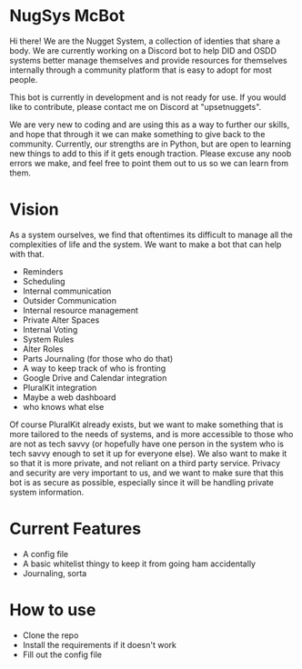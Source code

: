 # NugSys McBot
Hi there! We are the Nugget System, a collection of identies that share a body. We are currently working on a Discord bot to help DID and OSDD systems better manage themselves and provide resources for themselves internally through a community platform that is easy to adopt for most people.

This bot is currently in development and is not ready for use. If you would like to contribute, please contact me on Discord at "upsetnuggets".

We are very new to coding and are using this as a way to further our skills, and hope that through it we can make something to give back to the community.
Currently, our strengths are in Python, but are open to learning new things to add to this if it gets enough traction.
Please excuse any noob errors we make, and feel free to point them out to us so we can learn from them.

# Vision
As a system ourselves, we find that oftentimes its difficult to manage all the complexities of life and the system. We want to make a bot that can help with that.
- Reminders
- Scheduling
- Internal communication
- Outsider Communication
- Internal resource management
- Private Alter Spaces
- Internal Voting
- System Rules
- Alter Roles
- Parts Journaling (for those who do that)
- A way to keep track of who is fronting
- Google Drive and Calendar integration
- PluralKit integration
- Maybe a web dashboard
- who knows what else

Of course PluralKit already exists, but we want to make something that is more tailored to the needs of systems, and is more accessible to those who are not as tech savvy (or hopefully have one person in the system who is tech savvy enough to set it up for everyone else). We also want to make it so that it is more private, and not reliant on a third party service. Privacy and security are very important to us, and we want to make sure that this bot is as secure as possible, especially since it will be handling private system information.

# Current Features
- A config file
- A basic whitelist thingy to keep it from going ham accidentally
- Journaling, sorta

# How to use
- Clone the repo
- Install the requirements if it doesn't work
- Fill out the config file